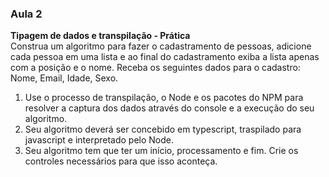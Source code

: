 ### Aula 2
**Tipagem de dados e transpilação - Prática**<br> 
Construa um algoritmo para fazer o cadastramento de pessoas, adicione cada pessoa em uma lista e ao final do cadastramento exiba a lista apenas com a posição e o nome.
Receba os seguintes dados para o cadastro:
Nome, Email, Idade, Sexo.
1. Use o processo de transpilação, o Node e os pacotes do NPM para resolver a captura dos dados através do console e a execução do seu algoritmo. 
2. Seu algoritmo deverá ser concebido em typescript, traspilado para javascript e interpretado pelo Node.
3. Seu algoritmo tem que ter um início, processamento e fim. Crie os controles necessários para que isso aconteça.